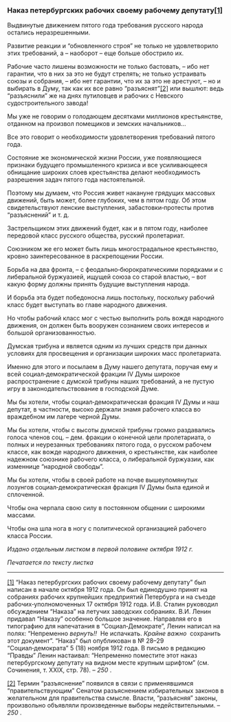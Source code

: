 ### Наказ петербургских рабочих своему рабочему депутату[**[1]**](#_ftn1)

Выдвинутые движением пятого года требования русского народа остались неразрешенными.

Развитие реакции и “обновленного строя” не только не удовлетворило этих требований, а – наоборот – еще больше обострило их.

Рабочие часто лишены возможности не только бастовать, – ибо нет гарантии, что в них за это не будут стрелять; не только устраивать союзы и собрания, – ибо нет гарантии, что их за это не арестуют, – но и выбирать в Думу, так как их все равно “разъяснят”[[2]](#_ftn2) или вышлют: ведь “разъяснили” же на днях путиловцев и рабочих с Невского судостроительного завода!

Мы уже не говорим о голодающем десятками миллионов крестьянстве, отданном на произвол помещиков и земских начальников…

Все это говорит о необходимости удовлетворения требований пятого года.

Состояние же экономической жизни России, уже появляющиеся признаки будущего промышленного кризиса и все усиливающееся обнищание широких слоев крестьянства делают необходимость разрешения задач пятого года настоятельной.

Поэтому мы думаем, что Россия живет накануне грядущих массовых движений, быть может, более глубоких, чем в пятом году. Об этом свидетельствуют ленские выступления, забастовки‑протесты против “разъяснений” и т. д.

Застрельщиком этих движений будет, как и в пятом году, наиболее передовой класс русского общества, русский пролетариат.

Союзником же его может быть лишь многострадальное крестьянство, кровно заинтересованное в раскрепощении России.

Борьба на два фронта, – с феодально‑бюрократическими порядками и с либеральной буржуазией, ищущей союза со старой властью, – вот какую форму должны принять будущие выступления народа.

И борьба эта будет победоносна лишь постольку, поскольку рабочий класс будет выступать во главе народного движения.

Но чтобы рабочий класс мог с честью выполнить роль вождя народного движения, он должен быть вооружен сознанием своих интересов и большой организованностью.

Думская трибуна и является одним из лучших средств при данных условиях для просвещения и организации широких масс пролетариата.

Именно для этого и посылаем в Думу нашего депутата, поручая ему и всей социал‑демократической фракции IV Думы широкое распространение с думской трибуны наших требований, а не пустую игру в законодательствование в господской Думе.

Мы бы хотели, чтобы социал‑демократическая фракция IV Думы и наш депутат, в частности, высоко держали знамя рабочего класса во враждебном им лагере черной Думы.

Мы бы хотели, чтобы с высоты думской трибуны громко раздавались голоса членов соц. – дем. фракции о конечной цели пролетариата, о полных и неурезанных требованиях пятого года, о русском рабочем классе, как вожде народного движения, о крестьянстве, как наиболее надежном союзнике рабочего класса, о либеральной буржуазии, как изменнице “народной свободы”.

Мы бы хотели, чтобы в своей работе на почве вышеупомянутых лозунгов социал‑демократическая фракция IV Думы была единой и сплоченной.

Чтобы она черпала свою силу в постоянном общении с широкими массами.

Чтобы она шла нога в ногу с политической организацией рабочего класса России.

_Издано отдельным листком в первой половине октября 1912 г._

_Печатается по тексту листка_

  

---

[[1]](#_ftnref1) “Наказ петербургских рабочих своему рабочему депутату” был написан в начале октября 1912 года. Он был единодушно принят на собраниях рабочих крупнейших предприятий Петербурга и на съезде рабочих‑уполномоченных 17 октября 1912 года. И.В. Сталин руководил обсуждением “Наказа” на летучих заводских собраниях. В.И. Ленин придавал “Наказу” особенно большое значение. Направляя его в типографию для напечатания в “Социал‑Демократе”, Ленин написал на полях: “Непременно _вернуть!!_  Не испачкать. _Крайне важно_  сохранить этот документ”. “Наказ” был опубликован в № 28–29 “Социал‑демократа” 5 (18) ноября 1912 года. В письмо в редакцию “Правды” Ленин настаивал: “Непременно поместите этот наказ петербургскому депутату на видном месте крупным шрифтом” (см. Сочинения, т. XXIX, стр. 78). – _250_ .

[[2]](#_ftnref2) Термин “разъяснение” появился в связи с применявшимся “правительствующим” Сенатом разъяснением избирательных законов в желательном для правительства смысле. Власти, “разъясняя” законы, произвольно объявляли произведенные выборы недействительными. – _250_ .
